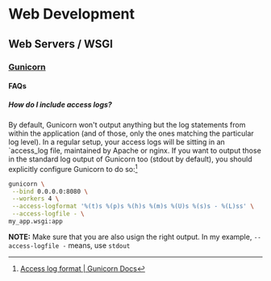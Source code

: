 # Web Development
## Web Servers / WSGI
### [Gunicorn](https://gunicorn.org/)
#### FAQs
##### How do I include access logs?
By default, Gunicorn won't output anything but the log statements from within the application (and of those, only the ones matching the particular log level). In a regular setup, your access logs will be sitting in an `access_log file, maintained by Apache or nginx. If you want to output those in the standard log output of Gunicorn too (stdout by default), you should explicitly configure Gunicorn to do so:[^access]

``` bash hl_lines="4 5"
gunicorn \
 --bind 0.0.0.0:8080 \
 --workers 4 \
 --access-logformat '%(t)s %(p)s %(h)s %(m)s %(U)s %(s)s - %(L)ss' \
 --access-logfile - \
my_app.wsgi:app
```

**NOTE:** Make sure that you are also usign the right output. In my example, `--access-logfile -` means, use `stdout`

[^access]: [Access log format | Gunicorn Docs](https://docs.gunicorn.org/en/latest/settings.html#access-log-format)

